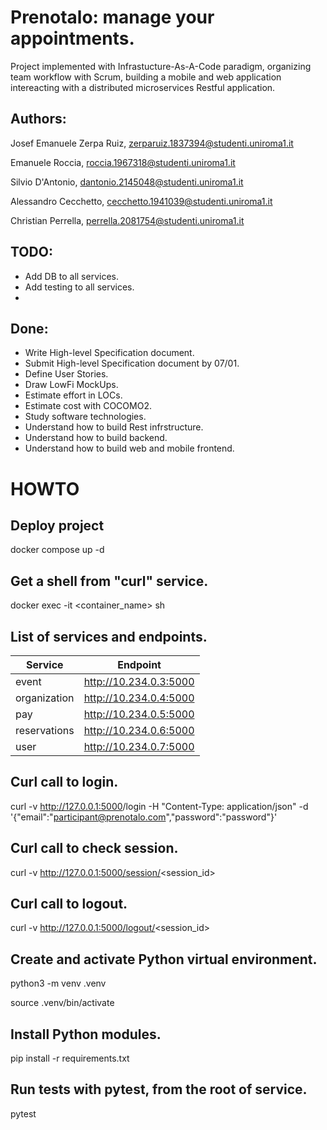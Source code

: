 # Prenotalo: manage your appointments.
Project implemented with Infrastucture-As-A-Code paradigm, organizing team workflow with Scrum, 
building a mobile and web application intereacting with a distributed microservices Restful application.

## Authors:
Josef Emanuele Zerpa Ruiz, <zerparuiz.1837394@studenti.uniroma1.it>

Emanuele Roccia, <roccia.1967318@studenti.uniroma1.it>

Silvio D'Antonio, <dantonio.2145048@studenti.uniroma1.it>

Alessandro Cecchetto, <cecchetto.1941039@studenti.uniroma1.it>

Christian Perrella, <perrella.2081754@studenti.uniroma1.it>

## TODO:
- Add DB to all services.
- Add testing to all services.
- 

## Done:
- Write High-level Specification document.
- Submit High-level Specification document by 07/01.
- Define User Stories.
- Draw LowFi MockUps.
- Estimate effort in LOCs.
- Estimate cost with COCOMO2.
- Study software technologies.
- Understand how to build Rest infrstructure.
- Understand how to build backend.
- Understand how to build web and mobile frontend.

# HOWTO

## Deploy project
docker compose up -d

## Get a shell from "curl" service.
docker exec -it <container_name> sh

## List of services and endpoints.
| Service | Endpoint |
| --- | --- |
| event | http://10.234.0.3:5000 |
| organization | http://10.234.0.4:5000 |
| pay | http://10.234.0.5:5000 |
| reservations | http://10.234.0.6:5000 |
| user | http://10.234.0.7:5000 |

## Curl call to login.
curl -v <http://127.0.0.1:5000>/login -H "Content-Type: application/json" -d '{"email":"participant@prenotalo.com","password":"password"}'

## Curl call to check session.
curl -v http://127.0.0.1:5000/session/<session_id>

## Curl call to logout.
curl -v http://127.0.0.1:5000/logout/<session_id>

## Create and activate Python virtual environment.
python3 -m venv .venv

source .venv/bin/activate

## Install Python modules.
pip install -r requirements.txt

## Run tests with pytest, from the root of service.
pytest
